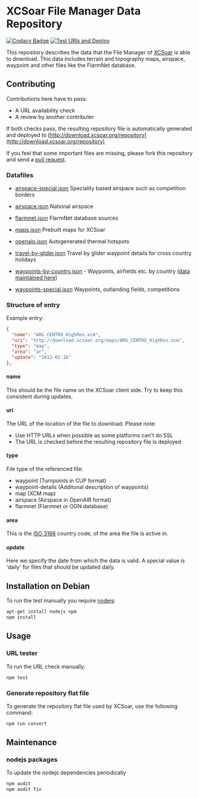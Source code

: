 # XCSoar File Manager Data Repository

[![Codacy Badge](https://api.codacy.com/project/badge/Grade/0d699796e8984182be062691b0dffef6)](https://app.codacy.com/gh/XCSoar/xcsoar-data-repository?utm_source=github.com&utm_medium=referral&utm_content=XCSoar/xcsoar-data-repository&utm_campaign=Badge_Grade_Settings)
[![Test URls and Deploy](https://github.com/XCSoar/xcsoar-data-repository/actions/workflows/deploy.yml/badge.svg)](https://github.com/XCSoar/xcsoar-data-repository/actions/workflows/deploy.yml)

This repository describes the data that the File Manager of
[XCSoar](https://xcsoar.org/) is able to download. This data includes terrain
and topography maps, airspace, waypoint and other files like the FlarmNet
database.

## Contributing

Contributions here have to pass:

* A URL availability check
* A review by another contributer

If both checks pass, the resulting repository file is automatically generated
and deployed to
[http://download.xcsoar.org/repository](http://download.xcsoar.org/repository)

If you feel that some important files are missing, please fork this repository
and send a [pull request](https://github.com/XCSoar/xcsoar-data-repository/pulls).

### Datafiles

* [airspace-special.json](data/airspace-special.json)
  Speciality based airspace such as competition borders

* [airspace.json](data/airspace.json) National airspace
* [flarmnet.json](data/flarmnet.json) FlarmNet database sources
* [maps.json](data/maps.json) Prebuilt maps for XCSoar
* [openaip.json](data/openaip.json) Autogenerated thermal hotspots
* [travel-by-glider.json](data/travel-by-glider.json) Travel by glider
  waypoint details for cross country holidays

* [waypoints-by-country.json](data/waypoints-by-country.json) - Waypoints,
  airfields etc. by country
  ([data maintained here](https://github.com/XCSoar/xcsoar-data-content/tree/master/waypoints))

* [waypoints-special.json](data/waypoints-special.json) Waypoints,
  outlanding fields, competitions

### Structure of entry

Example entry:

```json
{
  "name": "ARG_CENTRO_HighRes.xcm",
  "uri": "http://download.xcsoar.org/maps/ARG_CENTRO_HighRes.xcm",
  "type": "map",
  "area": "ar",
  "update": "2013-02-16"
},
```

#### name

This should be the file name on the XCSoar client side.
Try to keep this consistent during updates.

#### uri

The URL of the location of the file to download.
Please note:

* Use HTTP URLs when possible as some platforms can't do SSL
* The URL is checked before the resulting repository file is deployed

#### type

File type of the referenced file:

* waypoint (Turnpoints in CUP format)
* waypoint-details (Additonal description of waypoints)
* map (XCM map)
* airspace (Airspace in OpenAIR format)
* flarmnet (Flarmnet or OGN database)

#### area

This is the
[ISO 3166](https://en.wikipedia.org/wiki/List_of_ISO_3166_country_codes)
country code, of the area the file is active in.

#### update

Here we specify the date from which the data is valid.
A special value is 'daily' for files that should be updated daily.

## Installation on Debian

To run the test manually you require [nodejs](https://nodejs.org):

```bash
apt-get install nodejs npm
npm install
```

## Usage

### URL tester

To run the URL check manually:

```bash
npm test
```

### Generate repository flat file

To generate the repository flat file used by XCSoar, use the following command:

```bash
npm run convert
```

## Maintenance

### nodejs packages

To update the nodejs dependencies periodically

```bash
npm audit
npm audit fix
```
